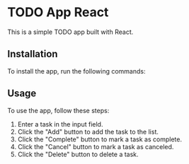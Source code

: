 # TODO App React

This is a simple TODO app built with React.

## Installation

To install the app, run the following commands:


## Usage

To use the app, follow these steps:

1. Enter a task in the input field.
2. Click the "Add" button to add the task to the list.
3. Click the "Complete" button to mark a task as complete.
4. Click the "Cancel" button to mark a task as canceled.
5. Click the "Delete" button to delete a task.

